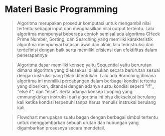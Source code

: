 # Materi Basic Programming

> Algoritma merupakan prosedur komputasi untuk mengambil nilai tertentu sebagai input dan menghasilkan nilai output tertentu. Lalu algoritma mempunyai beberapa contoh semisal ada algoritma CHeck Prime Number, Sorting, dan Searching yang memiliki karakteristik algoritma mempunyai batasan awal dan akhir, lalu terinstruksi dan terdefinisi dengan baik serta memiliki efisiensi dan efektifitas dalam penerapannya

> Algoritma dasar memiliki konsep yaitu Sequential yaitu berurutan dimana algoritma yang dieksekusi dilakukan secara berurutan sesuai dengan instruksi yang telah ditentukan. Lalu ada Branching dimana algoritma ini memiliki percabangan dalam berbagai kondisi tertentu yang diberikan, ditandai dengan adanya suatu kondisi seperti "if",, "else if", dan "else". Serta adanya konsep Looping yang emmungkinkan instruksi dari algoritma ini bisa dieksekusi berulang kali ketika kondisi terpenuhi tanpa harus menulis instruksi berulang kali.

> Flowchart merupakan suatu bagan dengan berbagai simbol tertentu untuk menggambarkan sebuah urutan dan hubungan yang digambarkan prosesnya secara mendetail.